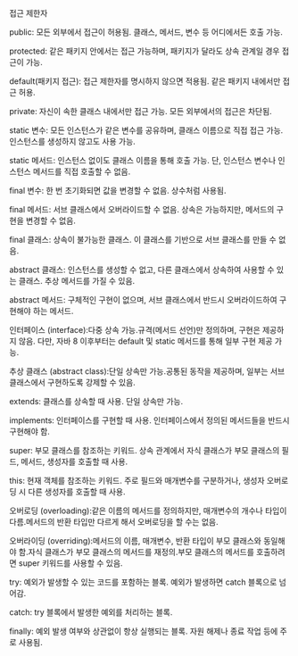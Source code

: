 
접근 제한자

public: 모든 외부에서 접근이 허용됨. 클래스, 메서드, 변수 등 어디에서든 호출 가능.

protected: 같은 패키지 안에서는 접근 가능하며, 패키지가 달라도 상속 관계일 경우 접근이 가능.

default(패키지 접근): 접근 제한자를 명시하지 않으면 적용됨. 같은 패키지 내에서만 접근 허용.

private: 자신이 속한 클래스 내에서만 접근 가능. 모든 외부에서의 접근은 차단됨.

static 변수: 모든 인스턴스가 같은 변수를 공유하며, 클래스 이름으로 직접 접근 가능. 인스턴스를 생성하지 않고도 사용 가능.

static 메서드: 인스턴스 없이도 클래스 이름을 통해 호출 가능. 단, 인스턴스 변수나 인스턴스 메서드를 직접 호출할 수 없음.

final 변수: 한 번 초기화되면 값을 변경할 수 없음. 상수처럼 사용됨.

final 메서드: 서브 클래스에서 오버라이드할 수 없음. 상속은 가능하지만, 메서드의 구현을 변경할 수 없음.

final 클래스: 상속이 불가능한 클래스. 이 클래스를 기반으로 서브 클래스를 만들 수 없음.

abstract 클래스: 인스턴스를 생성할 수 없고, 다른 클래스에서 상속하여 사용할 수 있는 클래스. 추상 메서드를 가질 수 있음.

abstract 메서드: 구체적인 구현이 없으며, 서브 클래스에서 반드시 오버라이드하여 구현해야 하는 메서드.

인터페이스 (interface):다중 상속 가능.규격(메서드 선언)만 정의하며, 구현은 제공하지 않음. 다만, 자바 8 이후부터는 default 및 static 메서드를 통해 일부 구현 제공 가능.

추상 클래스 (abstract class):단일 상속만 가능.공통된 동작을 제공하며, 일부는 서브 클래스에서 구현하도록 강제할 수 있음.

extends: 클래스를 상속할 때 사용. 단일 상속만 가능.

implements: 인터페이스를 구현할 때 사용. 인터페이스에서 정의된 메서드들을 반드시 구현해야 함.

super: 부모 클래스를 참조하는 키워드. 상속 관계에서 자식 클래스가 부모 클래스의 필드, 메서드, 생성자를 호출할 때 사용.

this: 현재 객체를 참조하는 키워드. 주로 필드와 매개변수를 구분하거나, 생성자 오버로딩 시 다른 생성자를 호출할 때 사용.

오버로딩 (overloading):같은 이름의 메서드를 정의하지만, 매개변수의 개수나 타입이 다름.메서드의 반환 타입만 다르게 해서 오버로딩을 할 수는 없음.

오버라이딩 (overriding):메서드의 이름, 매개변수, 반환 타입이 부모 클래스와 동일해야 함.자식 클래스가 부모 클래스의 메서드를 재정의.부모 클래스의 메서드를 호출하려면 super 키워드를 사용할 수 있음.

try: 예외가 발생할 수 있는 코드를 포함하는 블록. 예외가 발생하면 catch 블록으로 넘어감.

catch: try 블록에서 발생한 예외를 처리하는 블록.

finally: 예외 발생 여부와 상관없이 항상 실행되는 블록. 자원 해제나 종료 작업 등에 주로 사용됨.
